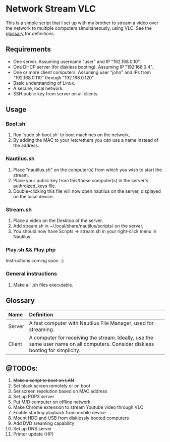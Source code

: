 Network Stream VLC
==================

This is a simple script that I set up with my brother to stream a video over the network to multiple computers simultaneously, using VLC.  See the [glossary](#glossary) for definitions.

Requirements
------------

<ul>
	<li>One server.  Assuming username "user" and IP "192.168.0.10".
	<li>One DHCP server (for diskless booting).  Assuming IP "192.168.0.4".
	<li>One or more client computers.  Assuming user "john" and IPs from "192.168.0.110" through "192.168.0.120".
	<li>Basic understanding of Linux.
	<li>A secure, local network.
	<li>SSH public key from server on all clients.
</ul>

Usage
-----

### Boot.sh

<ol>
	<li>Run `sudo sh boot.sh` to boot machines on the network.
	<li>By adding the MAC to your /etc/ethers you can use a name instead of the address.
</ol>

### Nautilus.sh

<ol>
        <li>Place "nautilus.sh" on the computer(s) from which you wish to start the stream.
        <li>Place your public key from this/these computer(s) in the server's authroized_keys file.
        <li>Double-clicking this file will now open nautilus on the server, displayed on the local device.
</ol>

### Stream.sh

<ol>
	<li>Place a video on the Desktop of the server.
	<li>Add stream.sh in ~/.local/share/nautilus/scripts/ on the server.
	<li>You should now have Scripts => stream.sh in your right-click menu in Nautilus.
</ol>

### Play.sh && Play.php

Instructions coming soon.  :)

### General instructions

<ol>
	<li>Make all .sh files executable.
</ol>


Glossary
--------

|Name    |Definition      |
|:-------|:---------------|
|Server  | A fast computer with Nautilus File Manager, used for streaming. |
|Client  | A computer for receiving the stream.  Ideally, use the same user name on all computers. Consider diskless booting for simplicity. |

@TODOs:
-----

<ol>
	<li><strike>Make a script to boot on LAN</strike>
	<li>Set black screen remotely or on boot
	<li>Set screen resolution based on MAC address
	<li>Set up POP3 server
	<li>Put M/D computer on offline network
	<li>Make Chrome extension to stream Youtube video through VLC
	<li>Enable starting playback from mobile device
	<li>Mount HDD and USB from disklessly booted computers
	<li>Add DVD sreaming capability
	<li>Set up DNS server
	<li>Printer update (HP)
</ol>
